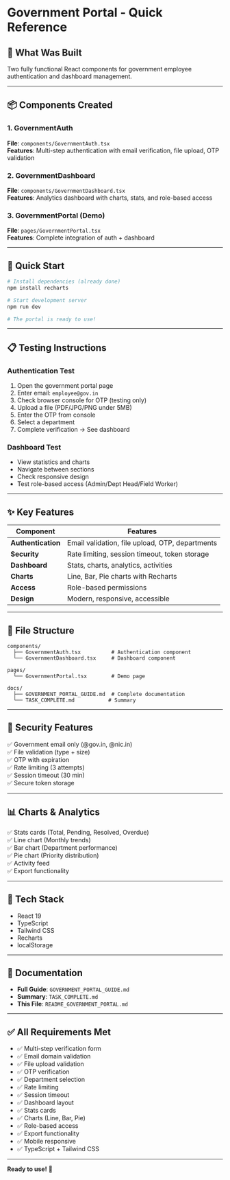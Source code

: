 # Government Portal - Quick Reference

## 🎯 What Was Built

Two fully functional React components for government employee authentication and dashboard management.

---

## 📦 Components Created

### 1. GovernmentAuth
**File**: `components/GovernmentAuth.tsx`  
**Features**: Multi-step authentication with email verification, file upload, OTP validation

### 2. GovernmentDashboard  
**File**: `components/GovernmentDashboard.tsx`  
**Features**: Analytics dashboard with charts, stats, and role-based access

### 3. GovernmentPortal (Demo)
**File**: `pages/GovernmentPortal.tsx`  
**Features**: Complete integration of auth + dashboard

---

## 🚀 Quick Start

```bash
# Install dependencies (already done)
npm install recharts

# Start development server
npm run dev

# The portal is ready to use!
```

---

## 📋 Testing Instructions

### Authentication Test
1. Open the government portal page
2. Enter email: `employee@gov.in`
3. Check browser console for OTP (testing only)
4. Upload a file (PDF/JPG/PNG under 5MB)
5. Enter the OTP from console
6. Select a department
7. Complete verification → See dashboard

### Dashboard Test
- View statistics and charts
- Navigate between sections
- Check responsive design
- Test role-based access (Admin/Dept Head/Field Worker)

---

## ✨ Key Features

| Component | Features |
|-----------|----------|
| **Authentication** | Email validation, file upload, OTP, departments |
| **Security** | Rate limiting, session timeout, token storage |
| **Dashboard** | Stats, charts, analytics, activities |
| **Charts** | Line, Bar, Pie charts with Recharts |
| **Access** | Role-based permissions |
| **Design** | Modern, responsive, accessible |

---

## 📂 File Structure

```
components/
  ├── GovernmentAuth.tsx          # Authentication component
  └── GovernmentDashboard.tsx     # Dashboard component

pages/
  └── GovernmentPortal.tsx        # Demo page

docs/
  ├── GOVERNMENT_PORTAL_GUIDE.md  # Complete documentation
  └── TASK_COMPLETE.md           # Summary
```

---

## 🔐 Security Features

✅ Government email only (@gov.in, @nic.in)  
✅ File validation (type + size)  
✅ OTP with expiration  
✅ Rate limiting (3 attempts)  
✅ Session timeout (30 min)  
✅ Secure token storage  

---

## 📊 Charts & Analytics

✅ Stats cards (Total, Pending, Resolved, Overdue)  
✅ Line chart (Monthly trends)  
✅ Bar chart (Department performance)  
✅ Pie chart (Priority distribution)  
✅ Activity feed  
✅ Export functionality  

---

## 🎨 Tech Stack

- React 19
- TypeScript
- Tailwind CSS
- Recharts
- localStorage

---

## 📖 Documentation

- **Full Guide**: `GOVERNMENT_PORTAL_GUIDE.md`
- **Summary**: `TASK_COMPLETE.md`
- **This File**: `README_GOVERNMENT_PORTAL.md`

---

## ✅ All Requirements Met

- ✅ Multi-step verification form
- ✅ Email domain validation
- ✅ File upload validation
- ✅ OTP verification
- ✅ Department selection
- ✅ Rate limiting
- ✅ Session timeout
- ✅ Dashboard layout
- ✅ Stats cards
- ✅ Charts (Line, Bar, Pie)
- ✅ Role-based access
- ✅ Export functionality
- ✅ Mobile responsive
- ✅ TypeScript + Tailwind CSS

---

**Ready to use!** 🎉
